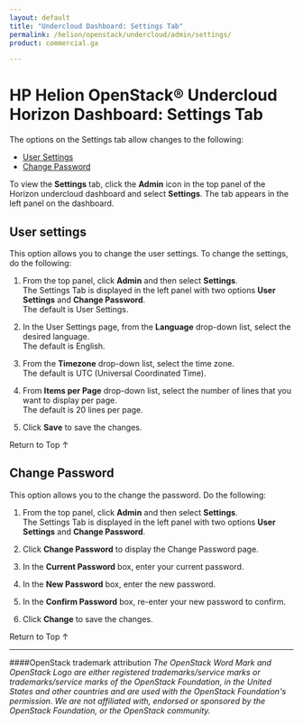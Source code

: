 ```yaml
---
layout: default
title: "Undercloud Dashboard: Settings Tab"
permalink: /helion/openstack/undercloud/admin/settings/
product: commercial.ga

---
```

<!--PUBLISHED-->



<script> 

function PageRefresh { 
onLoad="window.refresh"
}

PageRefresh();

</script>

<!---
<p style="font-size: small;"> <a href="/cloudos/moonshot/manage/operational-dashboard/cloud-tab/">&#9664; PREV</a> | <a href="/cloudos/moonshot/manage/operational-dashboard/">&#9650; UP</a> | <a href="/cloudos/moonshot/manage/administration-dashboard/">NEXT &#9654;</a> </p>-->

#  HP Helion OpenStack&#174; Undercloud Horizon Dashboard: Settings Tab

The options on the Settings tab allow changes to the following:

* [User Settings](#user-settings)
* [Change Password](#change-password) 

To view the **Settings** tab, click the **Admin** icon in the top panel of the Horizon undercloud dashboard and select **Settings**. The tab appears in the left panel on the dashboard.

## User settings<a name="user-settings"></a>

This option allows you to change the user settings. To change the settings, do the following:

1. From the top panel, click **Admin** and then select **Settings**.<br> The Settings Tab is displayed in the left panel with two options **User Settings** and **Change Password**.<br>The default is User Settings.

2. In the User Settings page, from the **Language** drop-down list, select the desired language.<br> The default is English. </br>

3. From the **Timezone** drop-down list, select the time zone. <br> The default is UTC (Universal Coordinated Time). </br>

4. From **Items per Page** drop-down list, select the number of lines that you want to display per page.<br> The default is 20 lines per page.</br>

5. Click **Save** to save the changes. 

<a href="#top" style="padding:14px 0px 14px 0px; text-decoration: none;"> Return to Top &#8593; </a>

## Change Password<a name="change-password"></a>

This option allows you to the change the password. Do the following:

1. From the top panel, click **Admin** and then select **Settings**.<br> The Settings Tab is displayed in the left panel with two options **User Settings** and **Change Password**.

2. Click **Change Password** to display the Change Password page.

3. In the **Current Password** box, enter your current password.

4. In the **New Password** box, enter the new password.

5. In the **Confirm Password** box, re-enter your new password to confirm.

6. Click **Change** to save the changes.  


<a href="#top" style="padding:14px 0px 14px 0px; text-decoration: none;"> Return to Top &#8593; </a>

----
####OpenStack trademark attribution
*The OpenStack Word Mark and OpenStack Logo are either registered trademarks/service marks or trademarks/service marks of the OpenStack Foundation, in the United States and other countries and are used with the OpenStack Foundation's permission. We are not affiliated with, endorsed or sponsored by the OpenStack Foundation, or the OpenStack community.*
